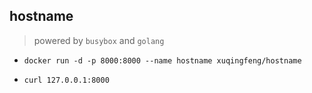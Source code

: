 ## hostname
> powered by `busybox` and `golang`

- `docker run -d -p 8000:8000 --name hostname xuqingfeng/hostname`

- `curl 127.0.0.1:8000`
